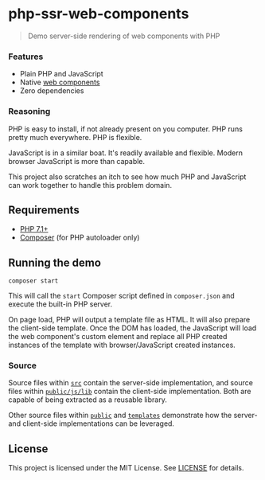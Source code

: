 # php-ssr-web-components

> Demo server-side rendering of web components with PHP

### Features

- Plain PHP and JavaScript
- Native [web components](https://developer.mozilla.org/en-US/docs/Web/Web_Components)
- Zero dependencies

### Reasoning

PHP is easy to install, if not already present on you computer. PHP runs pretty much everywhere. PHP is flexible.

JavaScript is in a similar boat. It's readily available and flexible. Modern browser JavaScript is more than capable.

This project also scratches an itch to see how much PHP and JavaScript can work together to handle this problem domain.

## Requirements

- [PHP 7.1+](http://www.php.net/)
- [Composer](https://getcomposer.org/) (for PHP autoloader only)

## Running the demo

```
composer start
```

This will call the `start` Composer script defined in `composer.json` and execute the built-in PHP server.

On page load, PHP will output a template file as HTML. It will also prepare the client-side template. Once the DOM has loaded, the JavaScript will load the web component's custom element and replace all PHP created instances of the template with browser/JavaScript created instances.

### Source

Source files within [`src`](src) contain the server-side implementation, and source files within [`public/js/lib`](public/js/lib) contain the client-side implementation. Both are capable of being extracted as a reusable library.

Other source files within [`public`](public) and [`templates`](templates) demonstrate how the server- and client-side implementations can be leveraged.

## License

This project is licensed under the MIT License. See [LICENSE](LICENSE) for details.
